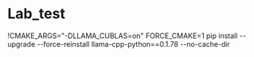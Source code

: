 
# Lab_test


!CMAKE_ARGS="-DLLAMA_CUBLAS=on" FORCE_CMAKE=1 pip install --upgrade --force-reinstall llama-cpp-python==0.1.78 --no-cache-dir
